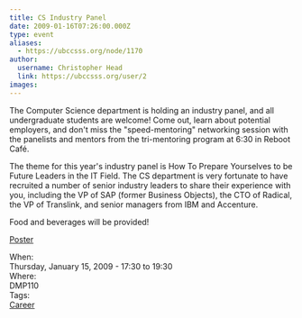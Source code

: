 ```yaml
---
title: CS Industry Panel 
date: 2009-01-16T07:26:00.000Z
type: event
aliases:
  - https://ubccsss.org/node/1170
author:
  username: Christopher Head
  link: https://ubccsss.org/user/2
images:
---
```


<div class="field field-name-body field-type-text-with-summary field-label-hidden"><div class="field-items"><div class="field-item even"><p>The Computer Science department is holding an industry panel, and all undergraduate students are welcome! Come out, learn about potential employers, and don&apos;t miss the &quot;speed-mentoring&quot; networking session with the panelists and mentors from the tri-mentoring program at 6:30 in Reboot Caf&#xE9;.</p>
<p>The theme for this year&apos;s industry panel is How To Prepare Yourselves to be Future Leaders in the IT Field. The CS department is very fortunate to have recruited a number of senior industry leaders to share their experience with you, including the VP of SAP (former Business Objects), the CTO of Radical, the VP of Translink, and senior managers from IBM and Accenture.</p>
<p>Food and beverages will be provided!</p>
<p><a href="/files/IndustryPanel2009Poster.pdf">Poster</a></p>
</div></div></div><div class="field field-name-field-dates field-type-datetime field-label-above"><div class="field-label">When:&#xA0;</div><div class="field-items"><div class="field-item even"><span class="date-display-single">Thursday, January 15, 2009 - <span class="date-display-range"><span class="date-display-start">17:30</span> to <span class="date-display-end">19:30</span></span></span></div></div></div><div class="field field-name-field-location field-type-text field-label-above"><div class="field-label">Where:&#xA0;</div><div class="field-items"><div class="field-item even">DMP110</div></div></div>    <footer>
    <div class="field field-name-field-tags field-type-taxonomy-term-reference field-label-above"><div class="field-label">Tags:&#xA0;</div><div class="field-items"><div class="field-item even"><a href="/career">Career</a></div></div></div>      </footer>